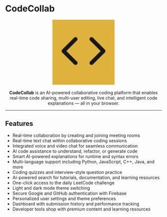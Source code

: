 # CodeCollab

<p align="center">
  <img src="./public/logo.png" alt="CodeCollab Logo" width="200" />
</p>

<p align="center">
  <b>CodeCollab</b> is an AI-powered collaborative coding platform that enables real-time code sharing, multi-user editing, live chat, and intelligent code explanations — all in your browser.
</p>

---

## Features

- Real-time collaboration by creating and joining meeting rooms
- Real-time text chat within collaborative coding sessions
- Integrated voice and video chat for seamless communication
- AI code assistance to understand, refactor, or generate code
- Smart AI-powered explanations for runtime and syntax errors
- Multi-language support including Python, JavaScript, C++, Java, and more
- Coding quizzes and interview-style question practice
- AI-powered search for tutorials, documentation, and learning resources
- One-click access to the daily LeetCode challenge
- Light and dark mode theme switching
- Secure Google and GitHub authentication with Firebase
- Personalized user settings and theme preferences
- Dashboard with submission history and performance tracking
- Developer tools shop with premium content and learning resources
